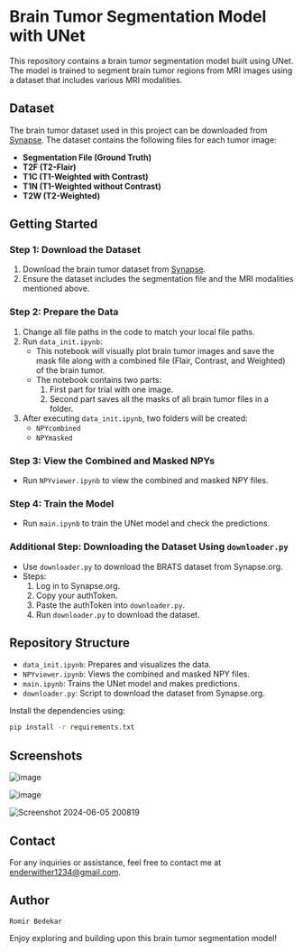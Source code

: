 # Brain Tumor Segmentation Model with UNet

This repository contains a brain tumor segmentation model built using UNet. The model is trained to segment brain tumor regions from MRI images using a dataset that includes various MRI modalities.

## Dataset

The brain tumor dataset used in this project can be downloaded from [Synapse](https://www.synapse.org/Synapse:syn53708126/wiki/626320). The dataset contains the following files for each tumor image:

- **Segmentation File (Ground Truth)**
- **T2F (T2-Flair)**
- **T1C (T1-Weighted with Contrast)**
- **T1N (T1-Weighted without Contrast)**
- **T2W (T2-Weighted)**

## Getting Started

### Step 1: Download the Dataset

1. Download the brain tumor dataset from [Synapse](https://www.synapse.org/Synapse:syn53708126/wiki/626320).
2. Ensure the dataset includes the segmentation file and the MRI modalities mentioned above.

### Step 2: Prepare the Data

1. Change all file paths in the code to match your local file paths.
2. Run `data_init.ipynb`:
   - This notebook will visually plot brain tumor images and save the mask file along with a combined file (Flair, Contrast, and Weighted) of the brain tumor.
   - The notebook contains two parts:
     1. First part for trial with one image.
     2. Second part saves all the masks of all brain tumor files in a folder.
3. After executing `data_init.ipynb`, two folders will be created:
   - `NPYcombined`
   - `NPYmasked`

### Step 3: View the Combined and Masked NPYs

- Run `NPYviewer.ipynb` to view the combined and masked NPY files.

### Step 4: Train the Model

- Run `main.ipynb` to train the UNet model and check the predictions.

### Additional Step: Downloading the Dataset Using `downloader.py`

- Use `downloader.py` to download the BRATS dataset from Synapse.org.
- Steps:
  1. Log in to Synapse.org.
  2. Copy your authToken.
  3. Paste the authToken into `downloader.py`.
  4. Run `downloader.py` to download the dataset.

## Repository Structure

- `data_init.ipynb`: Prepares and visualizes the data.
- `NPYviewer.ipynb`: Views the combined and masked NPY files.
- `main.ipynb`: Trains the UNet model and makes predictions.
- `downloader.py`: Script to download the dataset from Synapse.org.

Install the dependencies using:

```bash
pip install -r requirements.txt
```
## Screenshots
![image](https://github.com/WiTheR60334/Brain-Tumor-Segmentation-with-U-Net/assets/115364885/d68cd606-157b-4503-bda0-67cb0bb36fb5)

![image](https://github.com/WiTheR60334/Brain-Tumor-Segmentation-with-U-Net/assets/115364885/6b474961-286f-430b-91f5-8537e68cec19)

![Screenshot 2024-06-05 200819](https://github.com/WiTheR60334/Brain-Tumor-Segmentation-with-U-Net/assets/115364885/9e12753d-cbe9-4d7d-8d23-8f96d460f094)

## Contact
For any inquiries or assistance, feel free to contact me at enderwither1234@gmail.com.

## Author
`Romir Bedekar`

Enjoy exploring and building upon this brain tumor segmentation model!
